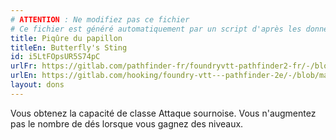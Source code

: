 ```yaml
---
# ATTENTION : Ne modifiez pas ce fichier
# Ce fichier est généré automatiquement par un script d'après les données du module Foundry VTT officiel et de sa traduction
title: Piqûre du papillon
titleEn: Butterfly's Sting
id: i5LtFOpsUR5S74pC
urlFr: https://gitlab.com/pathfinder-fr/foundryvtt-pathfinder2-fr/-/blob/master/data/feats/i5LtFOpsUR5S74pC.htm
urlEn: https://gitlab.com/hooking/foundry-vtt---pathfinder-2e/-/blob/master/packs/data/feats.db/butterfly-s-sting.json
layout: dons
---
```

Vous obtenez la capacité de classe Attaque sournoise. Vous n'augmentez pas le nombre de dés lorsque vous gagnez des niveaux.
